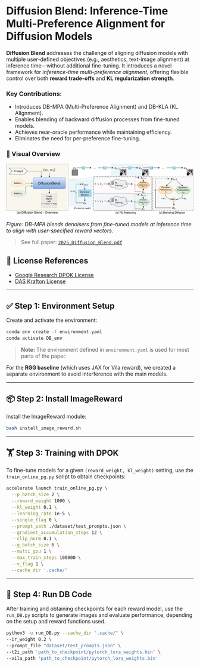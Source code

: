 
# Diffusion Blend: Inference-Time Multi-Preference Alignment for Diffusion Models

**Diffusion Blend** addresses the challenge of aligning diffusion models with multiple user-defined objectives (e.g., aesthetics, text-image alignment) at inference time—without additional fine-tuning. It introduces a novel framework for *inference-time multi-preference alignment*, offering flexible control over both **reward trade-offs** and **KL regularization strength**.

### Key Contributions:
- Introduces DB-MPA (Multi-Preference Alignment) and DB-KLA (KL Alignment).
- Enables blending of backward diffusion processes from fine-tuned models.
- Achieves near-oracle performance while maintaining efficiency.
- Eliminates the need for per-preference fine-tuning.

### 🌈 Visual Overview

<p align="center">
  <img src="assets/DB-overview.pdf" alt="Diffusion Blend Overview" width="600"/>
</p>

*Figure: DB-MPA blends denoisers from fine-tuned models at inference time to align with user-specified reward vectors.*

> See full paper: [`2025_Diffusion_Blend.pdf`](2025_Diffusion_Blend.pdf)


## 📜 License References

- [Google Research DPOK License](https://github.com/google-research/google-research/tree/master/dpok)
- [DAS Krafton License](https://github.com/krafton-ai/DAS/blob/main/das)

---

## ✅ Step 1: Environment Setup

Create and activate the environment:

```bash
conda env create -f environment.yaml
conda activate DB_env
```

> **Note:** The environment defined in `environment.yaml` is used for most parts of the paper.

For the **RGG baseline** (which uses JAX for Vila reward), we created a separate environment to avoid interference with the main models.

---

## 📦 Step 2: Install ImageReward

Install the ImageReward module:

```bash
bash install_image_reward.sh
```

---

## 🏋️ Step 3: Training with DPOK

To fine-tune models for a given `(reward_weight, kl_weight)` setting, use the `train_online_pg.py` script to obtain checkpoints:

```bash
accelerate launch train_online_pg.py \
  --p_batch_size 2 \
  --reward_weight 1000 \
  --kl_weight 0.1 \
  --learning_rate 1e-5 \
  --single_flag 0 \
  --prompt_path ./dataset/test_prompts.json \
  --gradient_accumulation_steps 12 \
  --clip_norm 0.1 \
  --g_batch_size 6 \
  --multi_gpu 1 \
  --max_train_steps 100000 \
  --v_flag 1 \
  --cache_dir '.cache/'
```

---

## 🚀 Step 4: Run DB Code

After training and obtaining checkpoints for each reward model, use the `run_DB.py` scripts to generate images and evaluate performance, depending on the setup and reward functions used.

```bash
python3 -u run_DB.py --cache_dir ".cache/" \
--ir_weight 0.2 \
--prompt_file "dataset/test_prompts.json" \
--t2i_path 'path_to_checkpoint/pytorch_lora_weights.bin' \
--vila_path 'path_to_checkpoint/pytorch_lora_weights.bin'
```
